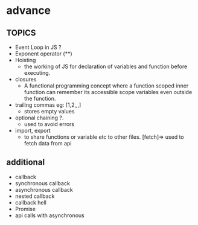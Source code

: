 # advance

## TOPICS

- Event Loop in JS ?
- Exponent operator (**)
- Hoisting
  - the working of JS for declaration of variables and function before executing.
- closures
  - A functional programming concept where a function scoped inner function can remember its accessible scope variables even outside the function.
- trailing commas eg: [1,2,,,]
  - stores empty values
- optional chaining ?.
  - used to avoid errors
- import, export
  - to share functions or variable etc to other files.
[fetch]=> used to fetch data from api

## additional

- callback
- synchronous callback
- asynchronous callback
- nested callback
- callback hell
- Promise
- api calls with asynchronous
